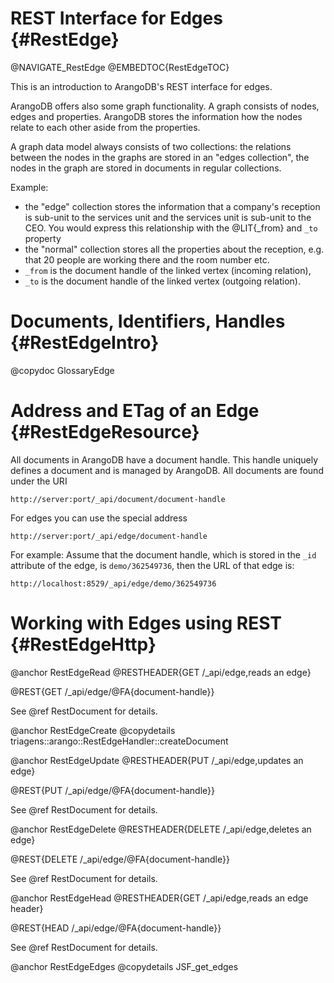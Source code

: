 REST Interface for Edges {#RestEdge}
====================================

@NAVIGATE_RestEdge
@EMBEDTOC{RestEdgeTOC}

This is an introduction to ArangoDB's REST interface for edges.

ArangoDB offers also some graph functionality. A graph consists of nodes, edges
and properties. ArangoDB stores the information how the nodes relate to each
other aside from the properties.

A graph data model always consists of two collections: the relations between the
nodes in the graphs are stored in an "edges collection", the nodes in the graph
are stored in documents in regular collections.

Example:
- the "edge" collection stores the information that a company's reception is
  sub-unit to the services unit and the services unit is sub-unit to the
  CEO. You would express this relationship with the @LIT{_from} and
  `_to` property
- the "normal" collection stores all the properties about the reception,
  e.g. that 20 people are working there and the room number etc.
- `_from` is the document handle of the linked vertex (incoming relation),
- `_to` is the document handle of the linked vertex (outgoing relation).

Documents, Identifiers, Handles {#RestEdgeIntro}
================================================

@copydoc GlossaryEdge

Address and ETag of an Edge {#RestEdgeResource}
===============================================

All documents in ArangoDB have a document handle. This handle uniquely defines a
document and is managed by ArangoDB. All documents are found under the URI

    http://server:port/_api/document/document-handle

For edges you can use the special address

    http://server:port/_api/edge/document-handle

For example: Assume that the document handle, which is stored in the `_id`
attribute of the edge, is `demo/362549736`, then the URL of that edge is:

    http://localhost:8529/_api/edge/demo/362549736

Working with Edges using REST {#RestEdgeHttp}
=============================================

@anchor RestEdgeRead
@RESTHEADER{GET /_api/edge,reads an edge}

@REST{GET /_api/edge/@FA{document-handle}}

See @ref RestDocument for details.

@anchor RestEdgeCreate
@copydetails triagens::arango::RestEdgeHandler::createDocument

@anchor RestEdgeUpdate
@RESTHEADER{PUT /_api/edge,updates an edge}

@REST{PUT /_api/edge/@FA{document-handle}}

See @ref RestDocument for details.

@anchor RestEdgeDelete
@RESTHEADER{DELETE /_api/edge,deletes an edge}

@REST{DELETE /_api/edge/@FA{document-handle}}

See @ref RestDocument for details.

@anchor RestEdgeHead
@RESTHEADER{GET /_api/edge,reads an edge header}

@REST{HEAD /_api/edge/@FA{document-handle}}

See @ref RestDocument for details.

@anchor RestEdgeEdges
@copydetails JSF_get_edges
